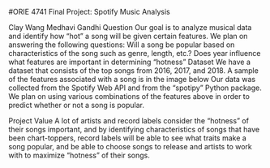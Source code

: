 #ORIE 4741 Final Project: Spotify Music Analysis

Clay Wang
Medhavi Gandhi
Question
Our goal is to analyze musical data and identify how “hot” a song will be given certain features. We plan on answering the following questions:
Will a song be popular based on characteristics of the song such as genre, length, etc.?
Does year influence what features are important in determining “hotness”
Dataset
We have a dataset that consists of the top songs from 2016, 2017, and 2018. A sample of the features associated with a song is in the image below
Our data was collected from the Spotify Web API and from the “spotipy” Python package. 
We plan on using various combinations of the features above in order to predict whether or not a song is popular.

Project Value
A lot of artists and record labels consider the “hotness” of their songs important, and by identifying characteristics of songs that have been chart-toppers, record labels will be able to see what traits make a song popular, and be able to choose songs to release and artists to work with to maximize “hotness” of their songs. 
